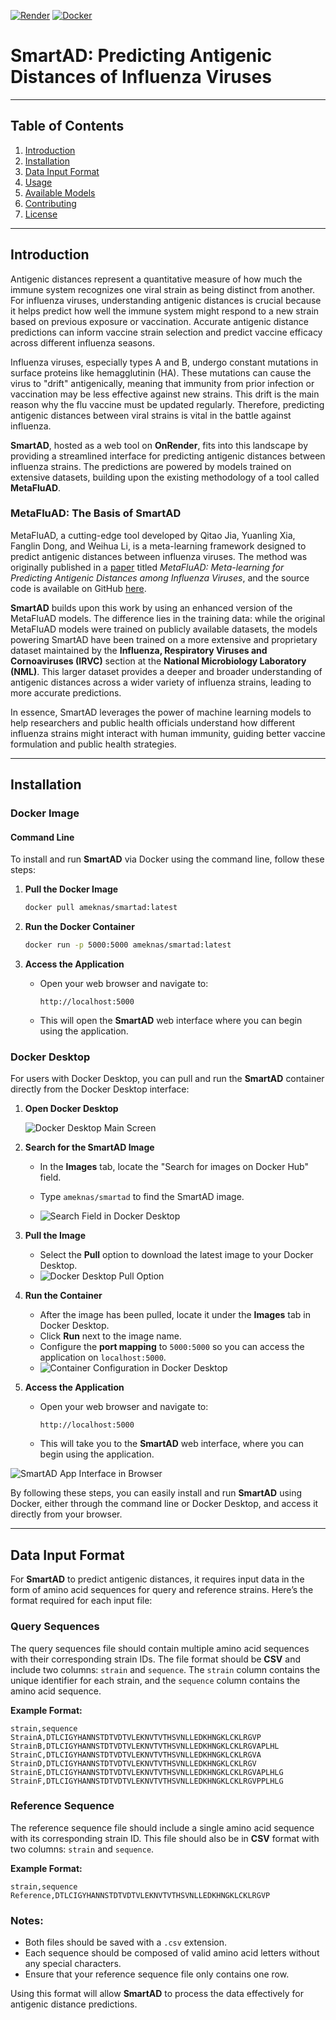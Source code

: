 [![Render](https://img.shields.io/badge/OnRender-Deployed-9b59b6?logo=cloud&logoColor=white)](https://smartad-latest.onrender.com)
[![Docker](https://img.shields.io/badge/Docker-Pull%20Image-1abc9c?logo=docker&logoColor=white)](https://hub.docker.com/r/ameknas/smartad)

# SmartAD: Predicting Antigenic Distances of Influenza Viruses

---

## Table of Contents
1. [Introduction](#introduction)
2. [Installation](#installation)
3. [Data Input Format](#data-input-format)
4. [Usage](#usage)
5. [Available Models](#available-models)
7. [Contributing](#contributing)
8. [License](#license)

---

## Introduction

Antigenic distances represent a quantitative measure of how much the immune system recognizes one viral strain as being distinct from another. For influenza viruses, understanding antigenic distances is crucial because it helps predict how well the immune system might respond to a new strain based on previous exposure or vaccination. Accurate antigenic distance predictions can inform vaccine strain selection and predict vaccine efficacy across different influenza seasons.

Influenza viruses, especially types A and B, undergo constant mutations in surface proteins like hemagglutinin (HA). These mutations can cause the virus to "drift" antigenically, meaning that immunity from prior infection or vaccination may be less effective against new strains. This drift is the main reason why the flu vaccine must be updated regularly. Therefore, predicting antigenic distances between viral strains is vital in the battle against influenza.

**SmartAD**, hosted as a web tool on **OnRender**, fits into this landscape by providing a streamlined interface for predicting antigenic distances between influenza strains. The predictions are powered by models trained on extensive datasets, building upon the existing methodology of a tool called **MetaFluAD**.

### MetaFluAD: The Basis of SmartAD

MetaFluAD, a cutting-edge tool developed by Qitao Jia, Yuanling Xia, Fanglin Dong, and Weihua Li, is a meta-learning framework designed to predict antigenic distances between influenza viruses. The method was originally published in a [paper](https://academic.oup.com/bib/article/25/5/bbae395/7731492) titled *MetaFluAD: Meta-learning for Predicting Antigenic Distances among Influenza Viruses*, and the source code is available on GitHub [here](https://github.com/kpollop/metafluad).

**SmartAD** builds upon this work by using an enhanced version of the MetaFluAD models. The difference lies in the training data: while the original MetaFluAD models were trained on publicly available datasets, the models powering SmartAD have been trained on a more extensive and proprietary dataset maintained by the **Influenza, Respiratory Viruses and Cornoaviruses (IRVC)** section at the **National Microbiology Laboratory (NML)**. This larger dataset provides a deeper and broader understanding of antigenic distances across a wider variety of influenza strains, leading to more accurate predictions.

In essence, SmartAD leverages the power of machine learning models to help researchers and public health officials understand how different influenza strains might interact with human immunity, guiding better vaccine formulation and public health strategies.

---

## Installation

### Docker Image

#### Command Line

To install and run **SmartAD** via Docker using the command line, follow these steps:

1. **Pull the Docker Image**
   ```bash
   docker pull ameknas/smartad:latest
   ```
   
2. **Run the Docker Container**
   ```bash
   docker run -p 5000:5000 ameknas/smartad:latest
   ```
   
3. **Access the Application**
   - Open your web browser and navigate to:
     ```
     http://localhost:5000
     ```
   - This will open the **SmartAD** web interface where you can begin using the application.

### Docker Desktop

For users with Docker Desktop, you can pull and run the **SmartAD** container directly from the Docker Desktop interface:

1. **Open Docker Desktop**
   
   ![Docker Desktop Main Screen](images/docker_desktop_main.png)

3. **Search for the SmartAD Image**
   - In the **Images** tab, locate the "Search for images on Docker Hub" field.
   - Type `ameknas/smartad` to find the SmartAD image.
     
   - ![Search Field in Docker Desktop](images/docker_desktop_search.png)

4. **Pull the Image**
   - Select the **Pull** option to download the latest image to your Docker Desktop.
   - ![Docker Desktop Pull Option](images/docker_desktop_pull.png)

5. **Run the Container**
   - After the image has been pulled, locate it under the **Images** tab in Docker Desktop.
   - Click **Run** next to the image name.
   - Configure the **port mapping** to `5000:5000` so you can access the application on `localhost:5000`.
   - ![Container Configuration in Docker Desktop](images/docker_desktop_configure.png)

6. **Access the Application**
   - Open your web browser and navigate to:
     ```
     http://localhost:5000
     ```
   - This will take you to the **SmartAD** web interface, where you can begin using the application.

![SmartAD App Interface in Browser](images/smartad_browser_interface.png)

By following these steps, you can easily install and run **SmartAD** using Docker, either through the command line or Docker Desktop, and access it directly from your browser.

---

## Data Input Format

For **SmartAD** to predict antigenic distances, it requires input data in the form of amino acid sequences for query and reference strains. Here’s the format required for each input file:

### Query Sequences

The query sequences file should contain multiple amino acid sequences with their corresponding strain IDs. The file format should be **CSV** and include two columns: `strain` and `sequence`. The `strain` column contains the unique identifier for each strain, and the `sequence` column contains the amino acid sequence. 

**Example Format:**

```csv
strain,sequence
StrainA,DTLCIGYHANNSTDTVDTVLEKNVTVTHSVNLLEDKHNGKLCKLRGVP
StrainB,DTLCIGYHANNSTDTVDTVLEKNVTVTHSVNLLEDKHNGKLCKLRGVAPLHL
StrainC,DTLCIGYHANNSTDTVDTVLEKNVTVTHSVNLLEDKHNGKLCKLRGVA
StrainD,DTLCIGYHANNSTDTVDTVLEKNVTVTHSVNLLEDKHNGKLCKLRGV
StrainE,DTLCIGYHANNSTDTVDTVLEKNVTVTHSVNLLEDKHNGKLCKLRGVAPLHLG
StrainF,DTLCIGYHANNSTDTVDTVLEKNVTVTHSVNLLEDKHNGKLCKLRGVPPLHLG
```

### Reference Sequence

The reference sequence file should include a single amino acid sequence with its corresponding strain ID. This file should also be in **CSV** format with two columns: `strain` and `sequence`. 

**Example Format:**

```csv
strain,sequence
Reference,DTLCIGYHANNSTDTVDTVLEKNVTVTHSVNLLEDKHNGKLCKLRGVP
```

### Notes:
- Both files should be saved with a `.csv` extension.
- Each sequence should be composed of valid amino acid letters without any special characters.
- Ensure that your reference sequence file only contains one row.

Using this format will allow **SmartAD** to process the data effectively for antigenic distance predictions.

